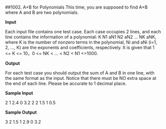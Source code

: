##1002. A+B for Polynomials
This time, you are supposed to find A+B where A and B are two polynomials.

**Input**

Each input file contains one test case. Each case occupies 2 lines, and each line contains the information of a polynomial: K N1 aN1 N2 aN2 ... NK aNK, where K is the number of nonzero terms in the polynomial, Ni and aNi (i=1, 2, ..., K) are the exponents and coefficients, respectively. It is given that 1 <= K <= 10，0 <= NK < ... < N2 < N1 <=1000.

**Output**

For each test case you should output the sum of A and B in one line, with the same format as the input. Notice that there must be NO extra space at the end of each line. Please be accurate to 1 decimal place.

**Sample Input**

2 1 2.4 0 3.2
2 2 1.5 1 0.5

**Sample Output**

3 2 1.5 1 2.9 0 3.2